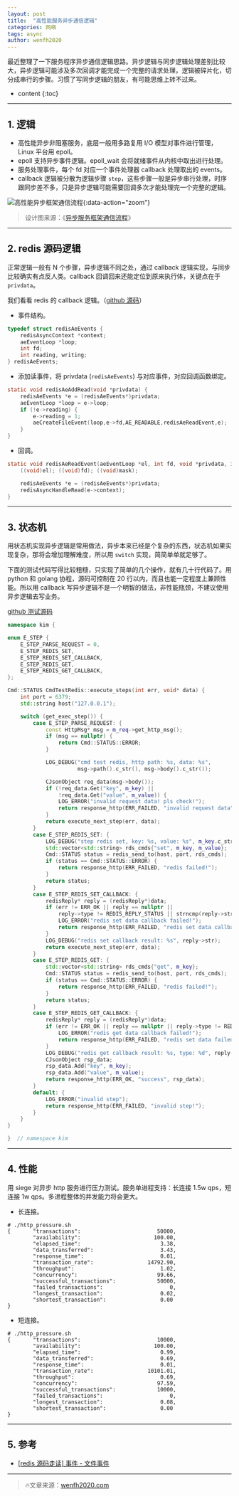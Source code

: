 ```yaml
---
layout: post
title:  "高性能服务异步通信逻辑"
categories: 网络
tags: async
author: wenfh2020
---
```


最近整理了一下服务程序异步通信逻辑思路。异步逻辑与同步逻辑处理差别比较大，异步逻辑可能涉及多次回调才能完成一个完整的请求处理，逻辑被碎片化，切分成串行的步骤。习惯了写同步逻辑的朋友，有可能思维上转不过来。



* content
{:toc}

---

## 1. 逻辑

* 高性能异步非阻塞服务，底层一般用多路复用 I/O 模型对事件进行管理，Linux 平台用 epoll。
* epoll 支持异步事件逻辑。epoll_wait 会将就绪事件从内核中取出进行处理。
* 服务处理事件，每个 fd 对应一个事件处理器 callback 处理取出的 events。
* callback 逻辑被分散为逻辑步骤 `step`，这些步骤一般是异步串行处理，时序跟同步差不多，只是异步逻辑可能需要回调多次才能处理完一个完整的逻辑。

![高性能异步框架通信流程](/images/2020-06-11-21-28-24.png){:data-action="zoom"}

> 设计图来源：《[异步服务框架通信流程](https://www.processon.com/view/5ee1d7de7d9c084420107b53)》

---

## 2. redis 源码逻辑

正常逻辑一般有 N 个步骤，异步逻辑不同之处，通过 callback 逻辑实现，与同步比较确实有点反人类。callback 回调回来还能定位到原来执行体，关键点在于 `privdata`。

我们看看 redis 的 callback 逻辑。（[github 源码](https://github.com/redis/redis/blob/unstable/src/sentinel.c)）

* 事件结构。

```c
typedef struct redisAeEvents {
    redisAsyncContext *context;
    aeEventLoop *loop;
    int fd;
    int reading, writing;
} redisAeEvents;
```

* 添加读事件，将 privdata (`redisAeEvents`) 与对应事件，对应回调函数绑定。

```c
static void redisAeAddRead(void *privdata) {
    redisAeEvents *e = (redisAeEvents*)privdata;
    aeEventLoop *loop = e->loop;
    if (!e->reading) {
        e->reading = 1;
        aeCreateFileEvent(loop,e->fd,AE_READABLE,redisAeReadEvent,e);
    }
}
```

* 回调。

```c
static void redisAeReadEvent(aeEventLoop *el, int fd, void *privdata, int mask) {
    ((void)el); ((void)fd); ((void)mask);

    redisAeEvents *e = (redisAeEvents*)privdata;
    redisAsyncHandleRead(e->context);
}
```

---

## 3. 状态机

用状态机实现异步逻辑是常用做法，异步本来已经是个复杂的东西，状态机如果实现复杂，那将会增加理解难度，所以用 `switch` 实现，简简单单就足够了。

下面的测试代码写得比较粗糙，只实现了简单的几个操作，就有几十行代码了。用 python 和 golang 协程，源码可控制在 20 行以内，而且也能一定程度上兼顾性能。所以用 callback 写异步逻辑不是一个明智的做法，非性能瓶颈，不建议使用异步逻辑去写业务。

[github 测试源码](https://github.com/wenfh2020/kimserver/blob/master/src/module/cmd_test_redis.cpp)

```c++
namespace kim {

enum E_STEP {
    E_STEP_PARSE_REQUEST = 0,
    E_STEP_REDIS_SET,
    E_STEP_REDIS_SET_CALLBACK,
    E_STEP_REDIS_GET,
    E_STEP_REDIS_GET_CALLBACK,
};

Cmd::STATUS CmdTestRedis::execute_steps(int err, void* data) {
    int port = 6379;
    std::string host("127.0.0.1");

    switch (get_exec_step()) {
        case E_STEP_PARSE_REQUEST: {
            const HttpMsg* msg = m_req->get_http_msg();
            if (msg == nullptr) {
                return Cmd::STATUS::ERROR;
            }

            LOG_DEBUG("cmd test redis, http path: %s, data: %s",
                      msg->path().c_str(), msg->body().c_str());

            CJsonObject req_data(msg->body());
            if (!req_data.Get("key", m_key) ||
                !req_data.Get("value", m_value)) {
                LOG_ERROR("invalid request data! pls check!");
                return response_http(ERR_FAILED, "invalid request data");
            }
            return execute_next_step(err, data);
        }
        case E_STEP_REDIS_SET: {
            LOG_DEBUG("step redis set, key: %s, value: %s", m_key.c_str(), m_value.c_str());
            std::vector<std::string> rds_cmds{"set", m_key, m_value};
            Cmd::STATUS status = redis_send_to(host, port, rds_cmds);
            if (status == Cmd::STATUS::ERROR) {
                return response_http(ERR_FAILED, "redis failed!");
            }
            return status;
        }
        case E_STEP_REDIS_SET_CALLBACK: {
            redisReply* reply = (redisReply*)data;
            if (err != ERR_OK || reply == nullptr ||
                reply->type != REDIS_REPLY_STATUS || strncmp(reply->str, "OK", 2) != 0) {
                LOG_ERROR("redis set data callback failed!");
                return response_http(ERR_FAILED, "redis set data callback failed!");
            }
            LOG_DEBUG("redis set callback result: %s", reply->str);
            return execute_next_step(err, data);
        }
        case E_STEP_REDIS_GET: {
            std::vector<std::string> rds_cmds{"get", m_key};
            Cmd::STATUS status = redis_send_to(host, port, rds_cmds);
            if (status == Cmd::STATUS::ERROR) {
                return response_http(ERR_FAILED, "redis failed!");
            }
            return status;
        }
        case E_STEP_REDIS_GET_CALLBACK: {
            redisReply* reply = (redisReply*)data;
            if (err != ERR_OK || reply == nullptr || reply->type != REDIS_REPLY_STRING) {
                LOG_ERROR("redis get data callback failed!");
                return response_http(ERR_FAILED, "redis set data failed!");
            }
            LOG_DEBUG("redis get callback result: %s, type: %d", reply->str, reply->type);
            CJsonObject rsp_data;
            rsp_data.Add("key", m_key);
            rsp_data.Add("value", m_value);
            return response_http(ERR_OK, "success", rsp_data);
        }
        default: {
            LOG_ERROR("invalid step");
            return response_http(ERR_FAILED, "invalid step!");
        }
    }
}

}  // namespace kim
```

---

## 4. 性能

用 siege 对异步 http 服务进行压力测试。服务单进程支持：长连接 1.5w qps，短连接 1w qps。多进程整体的并发能力将会更大。

* 长连接。

```shell
# ./http_pressure.sh
{       "transactions":                        50000,
        "availability":                       100.00,
        "elapsed_time":                         3.38,
        "data_transferred":                     3.43,
        "response_time":                        0.01,
        "transaction_rate":                 14792.90,
        "throughput":                           1.02,
        "concurrency":                         99.66,
        "successful_transactions":             50000,
        "failed_transactions":                     0,
        "longest_transaction":                  0.02,
        "shortest_transaction":                 0.00
}
```

* 短连接。

```shell
# ./http_pressure.sh
{       "transactions":                        10000,
        "availability":                       100.00,
        "elapsed_time":                         0.99,
        "data_transferred":                     0.69,
        "response_time":                        0.01,
        "transaction_rate":                 10101.01,
        "throughput":                           0.69,
        "concurrency":                         97.59,
        "successful_transactions":             10000,
        "failed_transactions":                     0,
        "longest_transaction":                  0.08,
        "shortest_transaction":                 0.00
}
```

---

## 5. 参考

* [[redis 源码走读] 事件 - 文件事件](https://wenfh2020.com/2020/04/09/redis-ae-file/)

---

> 🔥文章来源：[wenfh2020.com](https://wenfh2020.com/2020/06/11/server-async-logic/)
